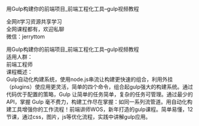 用Gulp构建你的前端项目_前端工程化工具–gulp视频教程

全网it学习资源共享学习<br>全网课程都有，欢迎私聊<br>微信：jerryttom<br>

用Gulp构建你的前端项目_前端工程化工具–gulp视频教程<br> 适用人群：<br> 前端工程师<br> 课程概述：<br> Gulp自动化构建系统，使用node.js串流让构建更快速的组合，利用外挂（plugins）使应用更灵活，简单的四个命令，组合起gulp强大的构建系统。通过代码优于配置的策略，Gulp 让简单的任务简单，复杂的任务可管理。通过最少的 API，掌握 Gulp 毫不费力，构建工作尽在掌握：如同一系列流管道。用自动化构建工具增强你的工作流程！前端讲师WOS，新年打造的gulp课程。简单易懂，12节课，通过css，图片，js等优化流程，实践中讲解gulp应用。